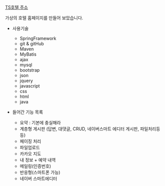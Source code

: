 [TS호텔 주소](http://125.135.9.241:8080/TaesanHotelWeb/index.jsp)

가상의 호텔 홈페이지를 만들어 보았습니다.

* 사용기술
  * SpringFramework
  * git & gitHub
  * Maven
  * MyBatis
  * ajax
  * mysql
  * bootstrap
  * json
  * jquery
  * javascript
  * css
  * html
  * java

* 들어간 기능 목록
  * 요약 : 기본에 충실해라
  * 계층형 게시판 (답변, 대댓글, CRUD, 네이버스마트 에디터 게시판, 파일처리등등)
  * 페이징 처리
  * 파일업로드
  * 카카오 지도
  * 내 정보 + 예약 내역
  * 메일링(인증번호)
  * 반응형(스마트폰 가능)
  * 네이버 스마트에디터


